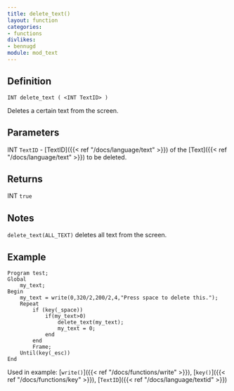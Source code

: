 ```yaml
---
title: delete_text()
layout: function
categories:
- functions
divlikes:
- bennugd
module: mod_text
---
```


## Definition

    INT delete_text ( <INT TextID> )

Deletes a certain text from the screen.

## Parameters

INT `TextID`  - [TextID]({{< ref "/docs/language/text" >}}) of the [Text]({{< ref "/docs/language/text" >}}) to be deleted.

## Returns

INT `true`

## Notes

`delete_text(ALL_TEXT)` deletes all text from the screen.

## Example

```
Program test;
Global
    my_text;
Begin
    my_text = write(0,320/2,200/2,4,"Press space to delete this.");
    Repeat
        if (key(_space))
            if(my_text>0)
                delete_text(my_text);
                my_text = 0;
            end
        end
        Frame;
    Until(key(_esc))
End
```

Used in example: [`write()`]({{< ref "/docs/functions/write" >}}), [`key()`]({{< ref "/docs/functions/key" >}}), [`TextID`]({{< ref "/docs/language/textid" >}})
